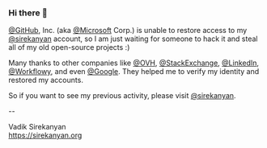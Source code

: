 ### Hi there 👋

[@GitHub](https://github.com/GitHub), Inc. (aka [@Microsoft](https://github.com/Microsoft) Corp.) is unable to restore access to my [@sirekanyan](https://github.com/sirekanyan) account, so I am just waiting for someone to hack it and steal all of my old open-source projects :)

Many thanks to other companies like [@OVH](https://github.com/OVH), [@StackExchange](https://github.com/StackExchange), [@LinkedIn](https://github.com/LinkedIn), [@Workflowy](https://github.com/Workflowy), and even [@Google](https://github.com/Google). They helped me to verify my identity and restored my accounts.

So if you want to see my previous activity, please visit [@sirekanyan](https://github.com/sirekanyan).

--

Vadik Sirekanyan\
https://sirekanyan.org
